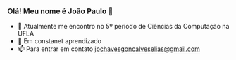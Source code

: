 ### Olá! Meu nome é João Paulo 👋

- 🔭 Atualmente me encontro no 5º periodo de Ciências da Computação na UFLA
- 🌱 Em constanet aprendizado 
- 📫 Para entrar em contato jpchavesgoncalveselias@gmail.com
